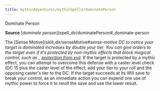 ```yaml
---
title: mythicAdventures/mythicSpells/dominatePerson
---
```

Dominate Person

**Source** [_dominate person_](spell_dir/dominatePerson#_dominate-person

The [Sense Motive](skill_dir/senseMotive#_sense-motive DC to notice your target is dominated increases by double your tier. You can give orders to the target even if it's protected by non-mythic effects that block magical control, such as _ [protection from evil](spell_dir/protectionFromEvil#_protection-from-evil)_. If the target is protected by a mythic effect, you can attempt to overcome this defense with a caster level check (DC 15 plus the caster level of the effect; add your tier to your roll and the opposing caster's tier to the DC. If the target succeeds at its Will save to break your control, as an immediate action you can expend one use of mythic power to force it to reroll the save and use the lower result.

